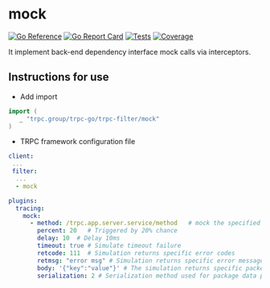 # mock

[![Go Reference](https://pkg.go.dev/badge/trpc.group/trpc-go/trpc-filter/mock.svg)](https://pkg.go.dev/trpc.group/trpc-go/trpc-filter/mock)
[![Go Report Card](https://goreportcard.com/badge/trpc.group/trpc-go/trpc-filter/mock)](https://goreportcard.com/report/trpc.group/trpc-go/trpc-filter/mock)
[![Tests](https://github.com/trpc-ecosystem/go-filter/actions/workflows/mock.yml/badge.svg)](https://github.com/trpc-ecosystem/go-filter/actions/workflows/mock.yml)
[![Coverage](https://codecov.io/gh/trpc-ecosystem/go-filter/branch/main/graph/badge.svg?flag=mock&precision=2)](https://app.codecov.io/gh/trpc-ecosystem/go-filter/tree/main/mock)

It implement back-end dependency interface mock calls via interceptors.

## Instructions for use

- Add import

```go
import (
   _ "trpc.group/trpc-go/trpc-filter/mock"
)
```

- TRPC framework configuration file

```yaml
client:
 ...
 filter:
  ...
  - mock

plugins:
  tracing:
    mock:
      - method: /trpc.app.server.service/method   # mock the specified interface, or mock all interfaces if none is specified
        percent: 20   # Triggered by 20% chance
        delay: 10  # Delay 10ms
        timeout: true # Simulate timeout failure
        retcode: 111  # Simulation returns specific error codes
        retmsg: "error msg" # Simulation returns specific error messages
        body: '{"key":"value"}' # The simulation returns specific packet data, text type can be represented by json, binary data needs to be base64 encoded first
        serialization: 2 # Serialization method used for package data pb:0 jce:1 json:2, pb is used by default
```
